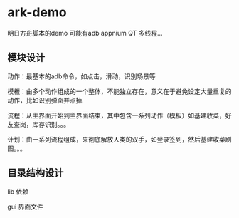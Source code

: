 # ark-demo
明日方舟脚本的demo 可能有adb appnium QT 多线程...

## 模块设计

动作：最基本的adb命令，如点击，滑动，识别场景等

模板：由多个动作组成的一个整体，不能独立存在，意义在于避免设定大量重复的动作，比如识别弹窗并点掉

流程：从主界面开始到主界面结束，其中包含一系列动作（模板）如基建收菜，好友查岗，库存识别。。。

计划：由一系列流程组成，来彻底解放人类的双手，如登录签到，然后基建收菜刷图。。。



## 目录结构设计

lib	依赖

gui	界面文件


